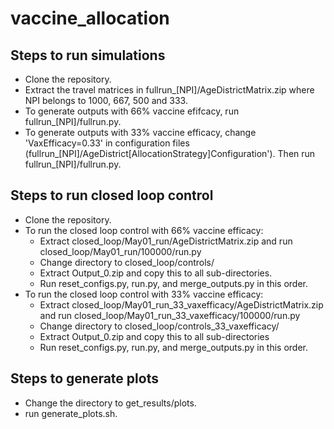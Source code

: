 # vaccine_allocation
## Steps to run simulations
* Clone the repository.
* Extract the travel matrices in fullrun_[NPI]/AgeDistrictMatrix.zip where NPI belongs to 1000, 667, 500 and 333.
* To generate outputs with 66% vaccine efifcacy, run fullrun_[NPI]/fullrun.py.
* To generate outputs with 33% vaccine efficacy, change 'VaxEfficacy=0.33' in configuration files (fullrun_[NPI]/AgeDistrict[AllocationStrategy]Configuration'). Then run fullrun_[NPI]/fullrun.py.

## Steps to run closed loop control
* Clone the repository.
* To run the closed loop control with 66% vaccine efficacy:
  * Extract closed_loop/May01_run/AgeDistrictMatrix.zip and run closed_loop/May01_run/100000/run.py
  * Change directory to closed_loop/controls/
  * Extract Output_0.zip and copy this to all sub-directories.
  * Run reset_configs.py, run.py, and merge_outputs.py in this order.
* To run the closed loop control with 33% vaccine efficacy:
  * Extract closed_loop/May01_run_33_vaxefficacy/AgeDistrictMatrix.zip and run closed_loop/May01_run_33_vaxefficacy/100000/run.py
  * Change directory to closed_loop/controls_33_vaxefficacy/
  * Extract Output_0.zip and copy this to all sub-directories
  * Run reset_configs.py, run.py, and merge_outputs.py in this order.

## Steps to generate plots
* Change the directory to get_results/plots.
* run generate_plots.sh.
